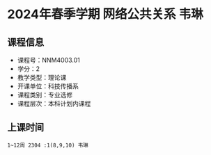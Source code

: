 # 2024年春季学期 网络公共关系 韦琳






## 课程信息

- 课程号：NNM4003.01
- 学分：2
- 教学类型：理论课
- 开课单位：科技传播系
- 课程类别：专业选修
- 课程层次：本科计划内课程

## 上课时间

```
1~12周 2304 :1(8,9,10) 韦琳
```

